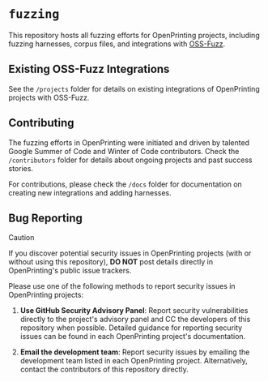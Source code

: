 # `fuzzing`

This repository hosts all fuzzing efforts for OpenPrinting projects, including fuzzing harnesses, corpus files, and integrations with [OSS-Fuzz](https://github.com/google/oss-fuzz).

## Existing OSS-Fuzz Integrations

See the `/projects` folder for details on existing integrations of OpenPrinting projects with OSS-Fuzz.

## Contributing

The fuzzing efforts in OpenPrinting were initiated and driven by talented Google Summer of Code and Winter of Code contributors. Check the `/contributors` folder for details about ongoing projects and past success stories.

For contributions, please check the `/docs` folder for documentation on creating new integrations and adding harnesses.

## Bug Reporting

> [!CAUTION]
> If you discover potential security issues in OpenPrinting projects (with or without using this repository), **DO NOT** post details directly in OpenPrinting's public issue trackers.

Please use one of the following methods to report security issues in OpenPrinting projects:

1. **Use GitHub Security Advisory Panel**: Report security vulnerabilities directly to the project's advisory panel and CC the developers of this repository when possible. Detailed guidance for reporting security issues can be found in each OpenPrinting project's documentation.

2. **Email the development team**: Report security issues by emailing the development team listed in each OpenPrinting project. Alternatively, contact the contributors of this repository directly.

